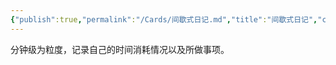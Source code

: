 ```yaml
---
{"publish":true,"permalink":"/Cards/间歇式日记.md","title":"间歇式日记","created":"2022-07-18","modified":"2023-03-14","published":"2025-07-10T22:44:45.035+08:00","cssclasses":""}
---
```



分钟级为粒度，记录自己的时间消耗情况以及所做事项。